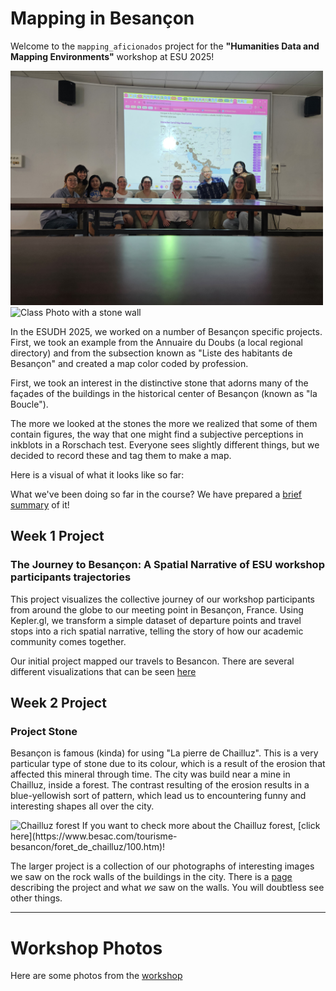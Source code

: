 # Mapping in Besançon

Welcome to the `mapping_aficionados` project for the **"Humanities Data and Mapping Environments"** workshop at ESU 2025!

<img src='workshop/ClassPhoto.jpg' alt = 'Class Photo' width = "500">
<img src='Photograhs/image2.jpeg' alt = 'Class Photo with a stone wall' width = "500">

In the ESUDH 2025, we worked on a number of Besançon specific projects. First, we took an example from the Annuaire du Doubs (a local regional directory) and from the subsection known as "Liste des habitants de Besançon" and created a map color coded by profession.

First, we took an interest in the distinctive stone that adorns many of the façades of the buildings in the historical center of Besançon (known as "la Boucle").

The more we looked at the stones the more we realized that some of them contain figures, the way that one might find a subjective perceptions in inkblots in a Rorschach test. Everyone sees slightly different things, but we decided to record these and tag them to make a map.

Here is a visual of what it looks like so far:

What we've been doing so far in the course? We have prepared a [brief summary](workshop/week1_summary.md) of it!

## Week 1 Project 
### The Journey to Besançon: A Spatial Narrative of ESU workshop participants trajectories

This project visualizes the collective journey of our workshop participants from around the globe to our meeting point in Besançon, France. Using Kepler.gl, we transform a simple dataset of departure points and travel stops into a rich spatial narrative, telling the story of how our academic community comes together.

Our initial project mapped our travels to Besancon. There are several different visualizations that can be seen [here](Project_Week1.md)

## Week 2 Project
### Project Stone

Besançon is famous (kinda) for using "La pierre de Chailluz". This is a very particular type of stone due to its colour, which is a result of the erosion that affected this mineral through time. The city was build near a mine in Chailluz, inside a forest. The contrast resulting of the erosion results in a blue-yellowish sort of pattern, which lead us to encountering funny and interesting shapes all over the city. 

<img src='Photograhs/100-2.jpg' alt = 'Chailluz forest' width = "500">
If you want to check more about the Chailluz forest, [click here](https://www.besac.com/tourisme-besancon/foret_de_chailluz/100.htm)!

The larger project is a collection of our photographs of interesting images we saw on the rock walls of the buildings in the city. There is a [page](Project_Week2.md) describing the project and what *we* saw on the walls. You will doubtless see other things.


---
# Workshop Photos

Here are some photos from the [workshop](Photos.md)
